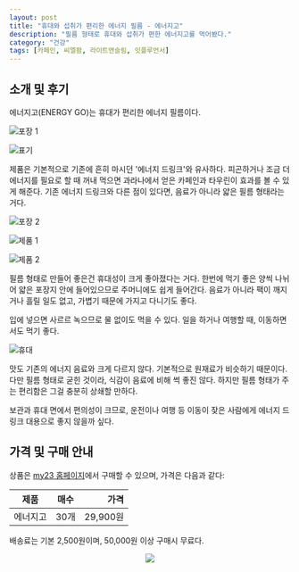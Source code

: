 ```yaml
---
layout: post
title: "휴대와 섭취가 편리한 에너지 필름 - 에너지고"
description: "필름 형태로 휴대와 섭취가 편한 에너지고를 먹어봤다."
category: "건강"
tags: [카페인, 씨엘팜, 라이트앤슬림, 잇플루언서]
---
```


## 소개 및 후기

에너지고(ENERGY GO)는 휴대가 편리한 에너지 필름이다.

![포장 1](https://lh3.googleusercontent.com/CaYYG5WgA9JurDCWNdww4EvP30NfrUEwE67a9VIL2T4GQ6HO0KKSDn5VsZW4udTcgr1xMjXPkBreZQ=s560)

![표기](https://lh3.googleusercontent.com/Q9IlBBH9UmFpzqRkF51BDsXfkUxt3v62ZAHTxj_i3EZ8vCE6JB5-s9n4BuY1uGlHKWe396Q4NRpgMw=s480)

제품은 기본적으로 기존에 흔히 마시던 '에너지 드링크'와 유사하다.
피곤하거나 조금 더 에너지를 필요로 할 때 꺼내 먹으면
과라나에서 얻은 카페인과 타우린이 효과를 볼 수 있게 해준다.
기존 에너지 드링크와 다른 점이 있다면, 음료가 아니라 얇은 필름 형태라는 거다.

![포장 2](https://lh3.googleusercontent.com/q-BWDN4BhIjauhjPUSdOiYh28NkPOTSVY5wfwn6PeGJIlfBES91ySvZNqoRBqFWccbTFav_89jdW2g=s560)

![제품 1](https://lh3.googleusercontent.com/VQt7bvG8sSXSFh0IG8I3omeWbl3H0gDGYYJlGRcUlDYcBHuYaR9twQiG2BzZuDkq_MbpaWOwYQfE4g=s560)

![제품 2](https://lh3.googleusercontent.com/47J5LLN6SbgYqxH5rZ4UlfrbRzAIEMhwHYeosO2eAjMwUKnHJ0-aaBdzoXBx3N-tMZ7yzsQvGVCzQw=s560)

필름 형태로 만들어 좋은건 휴대성이 크게 좋아졌다는 거다.
한번에 먹기 좋은 양씩 나뉘어 얇은 포장지 안에 들어있으므로 주머니에도 쉽게 들어간다.
음료가 아니라 팩이 깨지거나 흘릴 일도 없고,
가볍기 때문에 가지고 다니기도 좋다.

입에 넣으면 사르르 녹으므로
물 없이도 먹을 수 있다.
일을 하거나 여행할 때, 이동하면서도 먹기 좋다.

![휴대](https://lh3.googleusercontent.com/XlEZ-lexyG3G5ylqzOq0_eNH538FQISYIYw-UDPbznwjGu0mr1fI46kHBO9hE5pb783KsaeKmswUwg=s560)

맛도 기존의 에너지 음료와 크게 다르지 않다.
기본적으로 원재료가 비슷하기 때문이다.
다만 필름 형태로 굳힌 것이라,
식감이 음료에 비해 썩 좋진 않다.
하지만 필름 형태가 주는 편리함은 그걸 충분히 상쇄할 만하다.

보관과 휴대 면에서 편의성이 크므로,
운전이나 여행 등 이동이 잦은 사람에게 에너지 드링크 대용으로 좋지 않을까 싶다.



## 가격 및 구매 안내

상품은 [my23 홈페이지](http://my23healthcare.com)에서 구매할 수 있으며,
가격은 다음과 같다:

제품     | 매수 | 가격
---------|------|---------:
에너지고 | 30개 | 29,900원

배송료는 기본 2,500원이며,
50,000원 이상 구매시 무료다.



<center><img src='https://api.itfluencer.co.kr/inf/channel/campaign/banner?cmpgn=110&mm=1149&ch=114'></center>
